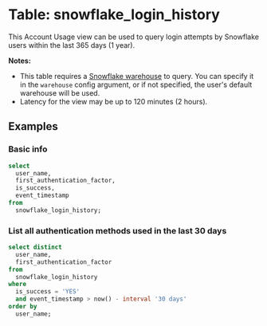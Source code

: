 # Table: snowflake_login_history

This Account Usage view can be used to query login attempts by Snowflake users within the last 365 days (1 year).

**Notes:**

- This table requires a [Snowflake warehouse](https://docs.snowflake.com/en/user-guide/warehouses.html) to query. You can specify it in the `warehouse` config argument, or if not specified, the user's default warehouse will be used.
- Latency for the view may be up to 120 minutes (2 hours).

## Examples

### Basic info

```sql
select
  user_name,
  first_authentication_factor,
  is_success,
  event_timestamp
from
  snowflake_login_history;
```

### List all authentication methods used in the last 30 days

```sql
select distinct
  user_name,
  first_authentication_factor
from
  snowflake_login_history
where
  is_success = 'YES'
  and event_timestamp > now() - interval '30 days'
order by
  user_name;
```
